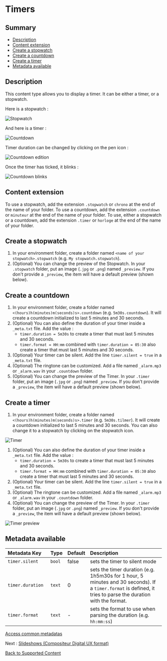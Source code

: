 # Timers

## Summary
* [Description](#description)
* [Content extension](#content-extension)
* [Create a stopwatch](#create-a-stopwatch)
* [Create a countdown](#create-a-countdown)
* [Create a timer](#create-a-timer)
* [Metadata available](#metadata-available)

## Description

This content type allows you to display a timer. It can be either a timer, or a stopwatch.

Here is a stopwatch :

![Stopwatch](../../img/content_stopwatch.jpg)

And here is a timer :

![Countdown](../../img/content_timer.jpg)

Timer duration can be changed by clicking on the pen icon :

![Countdown edition](../../img/content_timer_edit.jpg)

Once the timer has ticked, it blinks :

![Countdown blinks](../../img/content_timer_ticked.jpg)


## Content extension

To use a stopwatch, add the extension `.stopwatch` or `chrono` at the end of the name of your folder.
To use a countdown, add the extension `.countdown` or `minuteur` at the end of the name of your folder.
To use, either a stopwatch or a countdown, add the extension `.timer` or `horloge` at the end of the name of your folder.

## Create a stopwatch

1. In your environment folder, create a folder named `<name of your stopwatch>.stopwatch` (e.g. `My stopwatch.stopwatch`).
1. (Optional) You can change the preview of the Stopwatch. In your `.stopwatch` folder, put an image (`.jpg` or `.png`) named `_preview`. If you don't provide a `_preview`, the item will have a default preview (shown below).

## Create a countdown

1. In your environment folder, create a folder named `<(hours)h(minutes)m(seconds)s>.countdown` (e.g. `5m30s.countdown`). It will create a countdown initialized to last 5 minutes and 30 seconds.
1. (Optional) You can also define the duration of your timer inside a `_meta.txt` file. Add the value : 
   * `timer.duration = 5m30s` to create a timer that must last 5 minutes and 30 seconds.
   * `timer.format = HH:mm` combined with `timer.duration = 05:30` also create a timer that must last 5 minutes and 30 seconds.
1. (Optional) Your timer can be silent. Add the line `timer.silent = true` in a `_meta.txt` file.
1. (Optional) The ringtone can be customized. Add a file named `_alarm.mp3` or `_alarm.wav` in your `.countdown` folder.
1. (Optional) You can change the preview of the Timer. In your `.timer` folder, put an image (`.jpg` or `.png`) named `_preview`. If you don't provide a `_preview`, the item will have a default preview (shown below).

## Create a timer 

1. In your environment folder, create a folder named `<(hours)h(minutes)m(seconds)s>.timer` (e.g. `5m30s.tilmer`). It will create a countdown initialized to last 5 minutes and 30 seconds. You can also change it to a stopwatch by clicking on the stopwatch icon.

![Timer](../../img/content_timer2.jpg)

1. (Optional) You can also define the duration of your timer inside a `_meta.txt` file. Add the value : 
   * `timer.duration = 5m30s` to create a timer that must last 5 minutes and 30 seconds.
   * `timer.format = HH:mm` combined with `timer.duration = 05:30` also create a timer that must last 5 minutes and 30 seconds.
1. (Optional) Your timer can be silent. Add the line `timer.silent = true` in a `_meta.txt` file.
1. (Optional) The ringtone can be customized. Add a file named `_alarm.mp3` or `_alarm.wav` in your `.countdown` folder.
1. (Optional) You can change the preview of the Timer. In your `.timer` folder, put an image (`.jpg` or `.png`) named `_preview`. If you don't provide a `_preview`, the item will have a default preview (shown below).

![Timer preview](../../img/content_timer_preview.png)

## Metadata available

| Metadata Key                      | Type     | Default | Description |
|:--------------------------------- |:---------|:--------|:-|
| `timer.silent         `           | `bool`   | false   | sets the timer to silent mode |
| `timer.duration`                  | `text`   | 0       | sets the timer duration (e.g. 1h5m30s for 1 hour, 5 minutes and 30 seconds). If a `timer.format` is defined, it tries to parse the duration with the format. |
| `timer.format`                    | `text`   | -       | sets the format to use when parsing the duration (e.g. `hh:mm:ss`) |

[Access common metadatas](../advanced_setting.md#summary)

Next : [Slideshows (Compositeur Digital UX format)](slideshows.md)

[Back to Supported Content](index.md)
